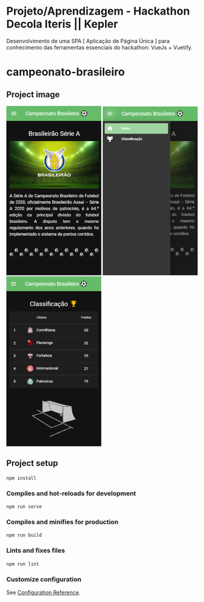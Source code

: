 # Projeto/Aprendizagem - Hackathon Decola Iteris || Kepler

Desenvolvimento de uma SPA [ Aplicação de Página Única ] para conhecimento das ferramentas essenciais do hackathon: VueJs + Vuetify.

# campeonato-brasileiro

## Project image

<img width="250" src="src/assets/TelaInicio.png"/>  <img width="250" src="src/assets/Menu_appBar.png"/>  <img width="250" src="src/assets/TelaClassificacao.png"/>
  
## Project setup
```
npm install
```

### Compiles and hot-reloads for development
```
npm run serve
```

### Compiles and minifies for production
```
npm run build
```

### Lints and fixes files
```
npm run lint
```

### Customize configuration
See [Configuration Reference](https://cli.vuejs.org/config/).
